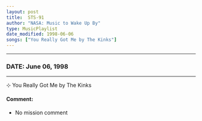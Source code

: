 ```yaml
---
layout: post
title:  STS-91
author: "NASA: Music to Wake Up By"
type: MusicPlaylist
date_modified: 1998-06-06
songs: ["You Really Got Me by The Kinks"]
---
```


----
### DATE: June 06, 1998
----
⊹ You Really Got Me by The Kinks

#### Comment:
* No mission comment



<br/>
<center>
	<a target="_blank"
	   href="https://twitter.com/intent/tweet?hashtags=Space,NASA,Playlist,NASAWakeupCalls,SpaceProgram&text={{ page.author}}, '{{ page.songs.first }}' {{ page.title }}, {{ page.date | date: '%B %d, %Y' }}. {{ site.url }}{{ page.url }} @nasawakeupcalls">
	   <i class="fab fa-twitter" alt="Tweet this page" style="font-size: 1.3em;"></i>
	</a>
	&nbsp; 	<i class="fas fa-user-astronaut" style="font-size: 1.5em;"></i> &nbsp;
    <a type="amzn" search="'You Really Got Me by The Kinks'" category="popular music">
        <i class="fab fa-amazon" style="font-size: 1.3em;"></i>
    </a>
</center>
